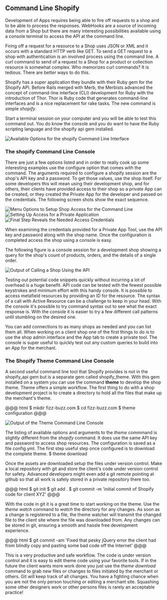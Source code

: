 ## Command Line Shopify ##

Development of Apps requires being able to fire off requests to a shop and to be able to process the responses. WebHooks are a source of incoming data from a Shop but there are many interesting possibilities available using a console terminal to access the API at the command line. 

Firing off a request for a resource to a Shop uses JSON or XML and it occurs with a standard HTTP verb like GET. To send a GET request to a shop with authentication is an involved process using the command line. A curl command to send of a request to a Shop for a product or collection resource is somewhat complex. Who memorizes curl commands? It is tedious. There are better ways to do this. 

Shopify has a super application they bundle with their Ruby gem for the Shopify API. Before Rails merged with Merb, the Merbists advanced the concept of command-line interface (CLI) development for Ruby with the introduction of Thor. Thor is Ruby code that generates command-line interfaces and is a nice replacement for rake tasks. The new command is simple *shopify*.

Start a terminal session on your computer and you will be able to test this command out. You do know the console and you do want to have the Ruby scripting language and the shopify api gem installed.

<div class="figure">
  <img src="../images/CLI2.png" alt="Available Options for the shopify Command Line Interface" />
</div>

### The shopify Command Line Console

There are just a few options listed and in order to really cook up some interesting examples use the configure option that comes with the command. The arguments required to configure a shopify session are the shop's API key and a password. To get those values, use the shop itself. For some developers this will mean using their development shop, and for others, their clients have provided access to their shop so a private App can be created, or they created the Private App for the developer and passed on the credentials. The following screen shots show the exact sequence.

<div class="figure">
  <img src="../images/Manage%20Apps2.png" alt="Menu Options to Setup Shop Access for the Command Line" />
</div>

<div class="figure">
  <img src="../images/Private%20Application2.png" alt="Setting Up Access for a Private Application" />
</div>

<div class="figure">
  <img src="../images/Private%20App.png" alt="Final Step Reveals the Needed Access Credentials" />
</div>

When examining the credentials provided for a Private App Tool, use the API key and password along with the shop name. Once the configuration is completed access the shop using a console is easy. 

The following figure is a console session for a development shop showing a query for the shop's count of products, orders, and the details of a single order.

<div class="figure">
  <img src="../images/shopify_console.png" alt="Output of Calling a Shop Using the API" />
</div>

Testing out potential code snippets quickly without incurring a lot of overhead is a huge benefit. API code can be tested with the fewest possible keystrokes and minimum effort with this handy console. It is possible to access metafield resources by providing an ID for the resource. The syntax of a call with Active Resource can be a challenge to keep in your head. With the console it's possible to try command syntax out to see what the exact response is. With the console it is easier to try a few different call patterns until stumbling on the desired one.

You can add connections to as many shops as needed and you can list them all. When working on a client shop one of the first things to do is to use the shop admin interface and the App tab to create a private tool. The console is super useful to quickly test out any custom queries to build into an App for the merchant. 

### The Shopify Theme Command Line Console

A second useful command line tool that Shopify provides is not in the shopify_api gem but is a separate gem called shopify_theme. With this gem installed on a system you can use the command **theme** to develop the shop theme. Theme offers a simple workflow. The first thing to do with a shop development project is to create a directory to hold all the files that make up the merchant's theme.

@@@ html
  $ mkdir fizz-buzz.com
  $ cd fizz-buzz.com
  $ theme configuration
@@@

<div class="figure">
  <img src="../images/theme%20console2.png" alt="Output of the Theme Command Line Console" />
</div>
    
The listing of available options and arguments to the *theme* commmand is slightly different from the *shopify* command. It does use the same API key and password to access shop resources. The configuration is saved as a file config.yml. The first step useful step once configured is to download the complete theme. 
    $ theme download
   
Once the assets are downloaded setup the files under version control. Make a local repository with git and store the client's code under version control for safety. Advanced developers might even add a git remote pointing at github so that all work is safely stored in a private repository there too. 

@@@ html
  $ git init
  $ git add .
  $ git commit -m 'initial commit of Shopify code for client XYZ'
@@@

With the code in git it is a great time to start working on the theme. Use the *theme watch* command to _watch_ the directory for any changes. As soon as a change is registered to a file, the theme watcher will transmit the changed file to the client site where the file was downloaded from. Any changes can be stored in git, ensuring a smooth and hassle free development experience.

@@@ html
  $ git commit -am 'Fixed that pesky jQuery error the client had from blindly copy and pasting some bad code off the Internet'
@@@

This is a very productive and safe workflow. The code is under version control and it is easy to edit theme code using your favorite tools. If in the future the client wants more work done you just use the _theme download_ command to grab new files or changes to files initiated by the merchant or others. Git will keep track of all changes. You have a fighting chance when you are not the only person touching or editing a merchant site. Squashing some other designers work or other persons files is rarely an acceptable practice!